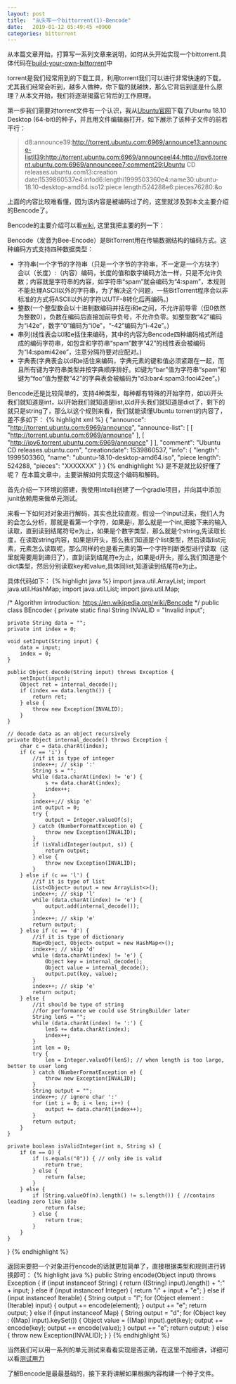 ```yaml
---
layout: post
title:  "从头写一个bittorrent(1)-Bencode"
date:   2019-01-12 05:49:45 +0900
categories: bittorrent
---
```

从本篇文章开始，打算写一系列文章来说明，如何从头开始实现一个bittorrent.具体代码在[build-your-own-bittorrent](https://github.com/yuquan-wang/build-your-own-bittorrent)中

torrent是我们经常用到的下载工具，利用torrent我们可以进行非常快速的下载，尤其我们经常会听到，越多人做种，你下载的就越快，那么它背后到底是什么原理？从本文开始，我们将逐渐揭露它背后的工作原理。

第一步我们需要对torrent文件有一个认识，我从[Ubuntu官网](https://www.ubuntu.com/download/alternative-downloads)下载了Ubuntu 18.10 Desktop (64-bit)的种子，并且用文件编辑器打开，如下展示了该种子文件的前若干行：
> d8:announce39:http://torrent.ubuntu.com:6969/announce13:announce-listll39:http://torrent.ubuntu.com:6969/announceel44:http://ipv6.torrent.ubuntu.com:6969/announceee7:comment29:Ubuntu CD releases.ubuntu.com13:creation datei1539860537e4:infod6:lengthi1999503360e4:name30:ubuntu-18.10-desktop-amd64.iso12:piece lengthi524288e6:pieces76280:&o

上面的内容比较难看懂，因为该内容是被编码过了的，这里就涉及到本文主要介绍的Bencode了。

Bencode的主要介绍可以看[wiki](https://zh.wikipedia.org/wiki/Bencode), 这里我把主要的列一下：
>
Bencode（发音为Bee-Encode）是BitTorrent用在传输数据结构的编码方式。这种编码方式支持四种数据类型：
- 字符串(一个字节的字符串（只是一个字节的字符串，不一定是一个方块字）会以（长度）:（内容）编码，长度的值和数字编码方法一样，只是不允许负数；内容就是字符串的内容，如字符串“spam”就会编码为“4:spam”，本规则不能处理ASCII以外的字符串，为了解决这个问题，一些BitTorrent程序会以非标准的方式将ASCII以外的字符以UTF-8转化后再编码。)
- 整数(一个整型数会以十进制数编码并括在i和e之间，不允许前导零（但0依然为整数0），负数在编码后直接加前导负号，不允许负零。如整型数“42”编码为“i42e”，数字“0”编码为“i0e”，“-42”编码为“i-42e”。)
- 串列(线性表会以l和e括住来编码，其中的内容为Bencode四种编码格式所组成的编码字符串，如包含和字符串“spam”数字“42”的线性表会被编码为“l4:spami42ee”，注意分隔符要对应配对。)
- 字典表(字典表会以d和e括住来编码，字典元素的键和值必须紧跟在一起，而且所有键为字符串类型并按字典顺序排好。如键为“bar”值为字符串“spam”和键为“foo”值为整数“42”的字典表会被编码为“d3:bar4:spam3:fooi42ee”。)

Bencode还是比较简单的，支持4种类型，每种都有特殊的开始字符，如以i开头我们就知道是int，以l开始我们就知道是list,以d开头我们就知道是dict了，剩下的就只是string了，那么以这个规则来看，我们就能读懂Ubuntu torrent的内容了，差不多如下：
{% highlight xml %}
{
  "announce": "http://torrent.ubuntu.com:6969/announce",
  "announce-list": [
    [
      "http://torrent.ubuntu.com:6969/announce"
    ],
    [
      "http://ipv6.torrent.ubuntu.com:6969/announce"
    ]
  ],
  "comment": "Ubuntu CD releases.ubuntu.com",
  "creationdate": 1539860537,
  "info": {
    "length": 1999503360,
    "name": "ubuntu-18.10-desktop-amd64.iso",
    "piece length": 524288,
    "pieces": "XXXXXXX"
  }
}
{% endhighlight %}
是不是就比较好懂了呢？ 在本篇文章中，主要讲解如何实现这个编码和解码。

首先介绍一下环境的搭建，我使用Intellij创建了一个gradle项目，并向其中添加junit依赖用来做单元测试。

来看一下如何对对象进行解码，其实也比较直观，假设一个input过来，我们人为的会怎么分析，那就是看第一个字符，如果是i，那么就是一个int,把接下来的输入读取，直到读到结尾符号e为止，如果是个数字类型，那么就是个string,先读取长度，在读取string内容，如果是l开头，那么我们知道是个list类型，然后读取list元素，元素怎么读取呢，那么同样的也是看元素的第一个字符判断类型进行读取（这里就需要用到递归了），直到读到结尾符e为止，如果是d开头，那么我们知道是个dict类型，然后分别读取key和value,具体同list,知道读到结尾符e为止。

具体代码如下：
{% highlight java %}
import java.util.ArrayList;
import java.util.HashMap;
import java.util.List;
import java.util.Map;

/*
    Algorithm introduction: https://en.wikipedia.org/wiki/Bencode
 */
public class BEncoder {
    private static final String INVALID = "Invalid input";

    private String data = "";
    private int index = 0;

    void setInput(String input) {
        data = input;
        index = 0;
    }

    public Object decode(String input) throws Exception {
        setInput(input);
        Object ret = internal_decode();
        if (index == data.length()) {
            return ret;
        } else {
            throw new Exception(INVALID);
        }
    }

    // decode data as an object recursively
    private Object internal_decode() throws Exception {
        char c = data.charAt(index);
        if (c == 'i') {
            //if it is type of integer
            index++; // skip ':'
            String s = "";
            while (data.charAt(index) != 'e') {
                s += data.charAt(index);
                index++;
            }
            index++;// skip 'e'
            int output = 0;
            try {
                output = Integer.valueOf(s);
            } catch (NumberFormatException e) {
                throw new Exception(INVALID);
            }
            if (isValidInteger(output, s)) {
                return output;
            } else {
                throw new Exception(INVALID);
            }
        } else if (c == 'l') {
            //if it is type of list
            List<Object> output = new ArrayList<>();
            index++; // skip 'l'
            while (data.charAt(index) != 'e') {
                output.add(internal_decode());
            }
            index++; // skip 'e'
            return output;
        } else if (c == 'd') {
            //if it is type of dictionary
            Map<Object, Object> output = new HashMap<>();
            index++; // skip 'd'
            while (data.charAt(index) != 'e') {
                Object key = internal_decode();
                Object value = internal_decode();
                output.put(key, value);
            }
            index++; // skip 'e'
            return output;
        } else {
            //it should be type of string
            //for performance we could use StringBuilder later
            String lenS = "";
            while (data.charAt(index) != ':') {
                lenS += data.charAt(index);
                index++;
            }
            int len = 0;
            try {
                len = Integer.valueOf(lenS); // when length is too large, better to user long
            } catch (NumberFormatException e) {
                throw new Exception(INVALID);
            }
            String output = "";
            index++; // ignore char ':'
            for (int i = 0; i < len; i++) {
                output += data.charAt(index++);
            }
            return output;
        }
    }

    private boolean isValidInteger(int n, String s) {
        if (n == 0) {
            if (s.equals("0")) { // only i0e is valid
                return true;
            } else {
                return false;
            }
        } else {
            if (String.valueOf(n).length() != s.length()) { //contains leading zero like i03e
                return false;
            } else {
                return true;
            }
        }
    }
}
{% endhighlight %}

返回来要把一个对象进行encode的话就更加简单了，直接根据类型和规则进行转换即可：
{% highlight java %}
public String encode(Object input) throws Exception {
        if (input instanceof String) {
            return ((String) input).length() + ":" + input;
        } else if (input instanceof Integer) {
            return "i" + input + "e";
        } else if (input instanceof Iterable) {
            String output = "l";
            for (Object element : (Iterable) input) {
                output += encode(element);
            }
            output += "e";
            return output;
        } else if (input instanceof Map) {
            String output = "d";
            for (Object key : ((Map) input).keySet()) {
                Object value = ((Map) input).get(key);
                output += encode(key);
                output += encode(value);
            }
            output += "e";
            return output;
        } else {
            throw new Exception(INVALID);
        }
    }
{% endhighlight %}

当然我们可以用一系列的单元测试来看看实现是否正确，在这里不加细讲，详细可以看[测试用力](https://github.com/yuquan-wang/build-your-own-bittorrent/blob/master/src/test/java/BEncoderTest.java)

了解Bencode是最最基础的，接下来将讲解如果根据内容构建一个种子文件。
